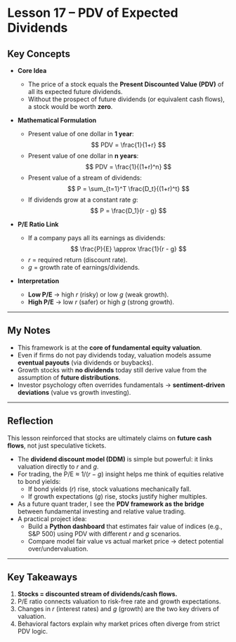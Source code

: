 # Lesson 17 – PDV of Expected Dividends  

## Key Concepts  

- **Core Idea**  
  - The price of a stock equals the **Present Discounted Value (PDV)** of all its expected future dividends.  
  - Without the prospect of future dividends (or equivalent cash flows), a stock would be worth **zero**.  

- **Mathematical Formulation**  
  - Present value of one dollar in **1 year**:  
    $$
    PDV = \frac{1}{1+r}
    $$  
  - Present value of one dollar in **n years**:  
    $$
    PDV = \frac{1}{(1+r)^n}
    $$  
  - Present value of a stream of dividends:  
    $$
    P = \sum_{t=1}^T \frac{D_t}{(1+r)^t}
    $$  
  - If dividends grow at a constant rate $g$:  
    $$
    P = \frac{D_1}{r - g}
    $$  

- **P/E Ratio Link**  
  - If a company pays all its earnings as dividends:  
    $$
    \frac{P}{E} \approx \frac{1}{r - g}
    $$  
  - $r$ = required return (discount rate).  
  - $g$ = growth rate of earnings/dividends.  

- **Interpretation**  
  - **Low P/E** → high $r$ (risky) or low $g$ (weak growth).  
  - **High P/E** → low $r$ (safer) or high $g$ (strong growth).  

---

## My Notes  

- This framework is at the **core of fundamental equity valuation**.  
- Even if firms do not pay dividends today, valuation models assume **eventual payouts** (via dividends or buybacks).  
- Growth stocks with **no dividends** today still derive value from the assumption of **future distributions**.  
- Investor psychology often overrides fundamentals → **sentiment-driven deviations** (value vs growth investing).  

---

## Reflection  

This lesson reinforced that stocks are ultimately claims on **future cash flows**, not just speculative tickets.  
- The **dividend discount model (DDM)** is simple but powerful: it links valuation directly to $r$ and $g$.  
- For trading, the P/E ≈ $1 / (r-g)$ insight helps me think of equities relative to bond yields:  
  - If bond yields ($r$) rise, stock valuations mechanically fall.  
  - If growth expectations ($g$) rise, stocks justify higher multiples.  
- As a future quant trader, I see the **PDV framework as the bridge** between fundamental investing and relative value trading.  
- A practical project idea:  
  - Build a **Python dashboard** that estimates fair value of indices (e.g., S&P 500) using PDV with different $r$ and $g$ scenarios.  
  - Compare model fair value vs actual market price → detect potential over/undervaluation.  

---

## Key Takeaways  

1. **Stocks = discounted stream of dividends/cash flows.**  
2. P/E ratio connects valuation to risk-free rate and growth expectations.  
3. Changes in $r$ (interest rates) and $g$ (growth) are the two key drivers of valuation.  
4. Behavioral factors explain why market prices often diverge from strict PDV logic.  


